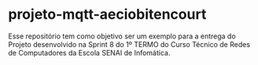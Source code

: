 # projeto-mqtt-aeciobitencourt
Esse repositório tem como objetivo ser um exemplo para a entrega do Projeto desenvolvido na Sprint 8 do 1º TERMO do Curso Técnico de Redes de Computadores da Escola SENAI de Infomática.
